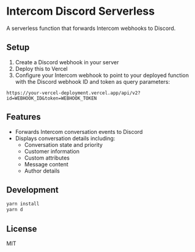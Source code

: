 # Intercom Discord Serverless

A serverless function that forwards Intercom webhooks to Discord.

## Setup

1. Create a Discord webhook in your server
2. Deploy this to Vercel
3. Configure your Intercom webhook to point to your deployed function with the Discord webhook ID and token as query parameters:

```
https://your-vercel-deployment.vercel.app/api/v2?id=WEBHOOK_ID&token=WEBHOOK_TOKEN
```

## Features

- Forwards Intercom conversation events to Discord
- Displays conversation details including:
  - Conversation state and priority
  - Customer information
  - Custom attributes
  - Message content
  - Author details

## Development

```bash
yarn install
yarn d
```

## License

MIT
